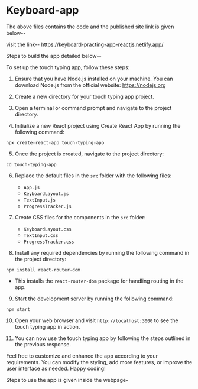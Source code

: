 # Keyboard-app

The above files contains the code and the published site link is given below--

visit the link--
https://keyboard-practing-app-reactjs.netlify.app/


Steps to build the app detailed below--

To set up the touch typing app, follow these steps:

1. Ensure that you have Node.js installed on your machine. You can download Node.js from the official website: https://nodejs.org

2. Create a new directory for your touch typing app project.

3. Open a terminal or command prompt and navigate to the project directory.

4. Initialize a new React project using Create React App by running the following command:
```
npx create-react-app touch-typing-app
```

5. Once the project is created, navigate to the project directory:
```
cd touch-typing-app
```

6. Replace the default files in the `src` folder with the following files:
   - `App.js`
   - `KeyboardLayout.js`
   - `TextInput.js`
   - `ProgressTracker.js`

7. Create CSS files for the components in the `src` folder:
   - `KeyboardLayout.css`
   - `TextInput.css`
   - `ProgressTracker.css`

8. Install any required dependencies by running the following command in the project directory:
```
npm install react-router-dom
```
   - This installs the `react-router-dom` package for handling routing in the app.

9. Start the development server by running the following command:
```
npm start
```

10. Open your web browser and visit `http://localhost:3000` to see the touch typing app in action.

11. You can now use the touch typing app by following the steps outlined in the previous response.

Feel free to customize and enhance the app according to your requirements. You can modify the styling, add more features, or improve the user interface as needed. Happy coding!

Steps to use the app is given inside the webpage-
